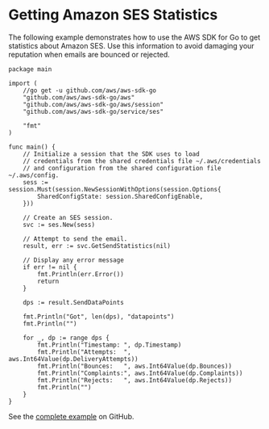 # Getting Amazon SES Statistics<a name="ses-example-get-statistics"></a>

The following example demonstrates how to use the AWS SDK for Go to get statistics about Amazon SES\. Use this information to avoid damaging your reputation when emails are bounced or rejected\.

```
package main

import (
    //go get -u github.com/aws/aws-sdk-go
    "github.com/aws/aws-sdk-go/aws"
    "github.com/aws/aws-sdk-go/aws/session"
    "github.com/aws/aws-sdk-go/service/ses"

    "fmt"
)

func main() {
    // Initialize a session that the SDK uses to load
    // credentials from the shared credentials file ~/.aws/credentials
    // and configuration from the shared configuration file ~/.aws/config.
    sess := session.Must(session.NewSessionWithOptions(session.Options{
        SharedConfigState: session.SharedConfigEnable,
    }))

    // Create an SES session.
    svc := ses.New(sess)
    
    // Attempt to send the email.
    result, err := svc.GetSendStatistics(nil)
    
    // Display any error message
    if err != nil {
        fmt.Println(err.Error())
        return
    }

    dps := result.SendDataPoints

    fmt.Println("Got", len(dps), "datapoints")
    fmt.Println("")

    for _, dp := range dps {
        fmt.Println("Timestamp: ", dp.Timestamp)
        fmt.Println("Attempts:  ", aws.Int64Value(dp.DeliveryAttempts))
        fmt.Println("Bounces:   ", aws.Int64Value(dp.Bounces))
        fmt.Println("Complaints:", aws.Int64Value(dp.Complaints))
        fmt.Println("Rejects:   ", aws.Int64Value(dp.Rejects))
        fmt.Println("")
    }
}
```

See the [complete example](https://github.com/awsdocs/aws-doc-sdk-examples/blob/master/go/example_code/ses/ses_get_statistics.go) on GitHub\.